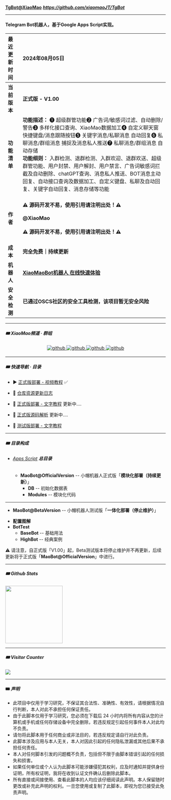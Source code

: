 **[TgBot@XiaoMao](https://github.com/xiaomaoJT/TgBot)**
***https://github.com/xiaomaoJT/TgBot***



------------

#### Telegram Bot机器人，基于Google Apps Script实现。

| **最近更新时间** | **2024年08月05日**                                           |
| :--------------- | :----------------------------------------------------------- |
| **当前版本**     | **正式版 - V1.00**                                           |
| **功能清单**     | **功能描述：** ❶ 超级群管功能❷ 广告词/敏感词过滤、自动删除/警告❸ 多样化接口查询、XiaoMao数据加工❹ 自定义聊天窗快捷键盘/消息跟随按钮❺ 关键字消息/私聊消息 自动回复❻ 私聊消息/群组消息 捕捉及消息私人推送❼ 私聊消息/群组消息 自动存储<br />**功能细则：** 入群检测、退群检测、入群欢迎、退群欢送、超级群管功能、用户封禁、用户解封、用户禁言、广告词敏感词拦截及自动删除、chatGPT查询、消息私人推送、BOT消息主动回复、自动接口查询及数据加工、自定义键盘、私聊及自动回复、关键字自动回复、消息存储等功能 |
| **作者**         | <br />**⚠️  源码开发不易，使用引用请注明出处！⚠️**<br /><br />**@XiaoMao   <br /><br />⚠️  源码开发不易，使用引用请注明出处！⚠️**<br /><br /> |
| **成本**         | **完全免费｜持续更新**                                       |
| **机器人**       | [**XiaoMaoBot机器人 在线快速体验**](https://t.me/Xiao_MaoMao_bot) |
| **安全检测**     | **已通过OSCS社区的安全工具检测，该项目暂无安全风险**         |



------------

##### 🎟 XiaoMao频道 · 群组

<div align="center">
<a href="https://t.me/xiaomaoJT" target="_blank">
<img src=https://img.shields.io/badge/Telegram-XiaoMao频道-blue alt=github style="margin-bottom: 5px;" />
</a>
<a href="https://t.me/hSuMjrQppKE5MWU9" target="_blank">
<img src=https://img.shields.io/badge/Telegram-XiaoMao%E7%BE%A4%E8%81%8A-red alt=github style="margin-bottom: 5px;" />
</a>
<a href="https://t.me/Xiao_MaoMao_bot" target="_blank">
<img src=https://img.shields.io/badge/Robot-XiaoMaoBot-orange alt=github style="margin-bottom: 5px;" />
</a>
<a href="https://github.com/xiaomaoJT/xiaomaoJT/blob/main/photo/qrcode.jpg?raw=true" target="_blank">
<img src=https://img.shields.io/badge/WeChat-小帽集团-green alt=github style="margin-bottom: 5px;" />
</a>
</div>



------

##### 🎟 快速导航 · 目录

- ▶️ [正式版部署 - 视频教程](https://www.alipan.com/s/dW2yPirBysi) ✅
- 📖 [仓库资源更新日志](https://github.com/xiaomaoJT/TgBot/blob/main/UPDATELOG.md)



- 🚀 [正式版部署 - 文字教程](https://github.com/xiaomaoJT/TgBot/blob/main/Apps%20Script/MaoBot%40OfficialVersion/COURSE.md) 更新中....
- 🚁 [正式版源码解析](https://github.com/xiaomaoJT/TgBot/blob/main/Apps%20Script/MaoBot%40OfficialVersion/README.md)  更新中....



- 🚗 [测试版部署 - 文字教程](https://github.com/xiaomaoJT/TgBot/blob/main/COURSE.md)



------------


##### 🎟 目录构成
+ ###### [Apps Script](https://github.com/xiaomaoJT/TgBot/tree/main/Apps%20Script) **总目录**

    + **MaoBot@OfficialVersion** -- 小帽机器人正式版「**模块化部署（持续更新）**」
        + **DB** -- 初始化数据表
        + **Modules** -- 模块化代码

------

- **MaoBot@BetaVersion** -- 小帽机器人测试版「**一体化部署（停止维护）**」

+ **配置图解**
+ **BotTest**
    + **BaseBot** -- 基础用法
    + **HighBot** -- 经典案例



⚠️ 请注意，自正式版「V1.00」起，Beta测试版本将停止维护并不再更新，后续更新将于正式版「**MaoBot@OfficialVersion**」中进行。

------

##### 🎟 Github Stats

<div align="left">
<img src="https://github-readme-stats.vercel.app/api?username=xiaomaoJT&show_icons=true&count_private=true&hide_border=true" align="center" style="height:180px;" />
</div>


------


##### 🎟 Visitor Counter

<div align="left">
<img src="https://komarev.com/ghpvc/?username=xiaomaoJT&&style=flat-square" align="center" />
</div>



------------

#### 🎟 ***声明***

- 此项目中仅用于学习研究，不保证其合法性、准确性、有效性，请根据情况自行判断，本人对此不承担任何保证责任。
- 由于此脚本仅用于学习研究，您必须在下载后 24 小时内将所有内容从您的计算机或手机或任何存储设备中完全删除，若违反规定引起任何事件本人对此均不负责。
- 请勿将此脚本用于任何商业或非法目的，若违反规定请自行对此负责。
- 此脚本涉及应用与本人无关，本人对因此引起的任何隐私泄漏或其他后果不承担任何责任。
- 本人对任何脚本引发的问题概不负责，包括但不限于由脚本错误引起的任何损失和损害。
- 如果任何单位或个人认为此脚本可能涉嫌侵犯其权利，应及时通知并提供身份证明，所有权证明，我将在收到认证文件确认后删除此脚本。
- 所有直接或间接使用、查看此脚本的人均应该仔细阅读此声明。本人保留随时更改或补充此声明的权利。一旦您使用或复制了此脚本，即视为您已接受此免责声明。
